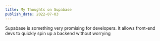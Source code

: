 ```yaml
---
title: My Thoughts on Supabase
publish_date: 2022-07-03
---
```


Supabase is something very promising for developers. It allows front-end devs to quickly spin up a backend without worrying